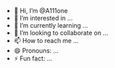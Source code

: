 - 👋 Hi, I’m @A111one
- 👀 I’m interested in ...
- 🌱 I’m currently learning ...
- 💞️ I’m looking to collaborate on ...
- 📫 How to reach me ...
- 😄 Pronouns: ...
- ⚡ Fun fact: ...

<!---
A111one/A111one is a ✨ special ✨ repository because its `README.md` (this file) appears on your GitHub profile.
You can click the Preview link to take a look at your changes.
--->
